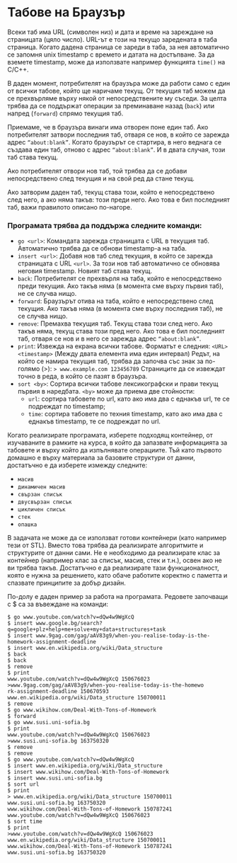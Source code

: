 ﻿# Табове на Браузър
Всеки таб има URL (символен низ) и дата и време на зареждане на страницата (цяло число). URL-ът е този на текущо заредената в таба страница. Когато дадена страница се зареди в таба, за нея автоматично се запомня unix timestamp с времето и датата на достъпване. За да вземете timestamp, може да използвате например функцията `time()` на C/C++.

В даден момент, потребителят на браузъра може да работи само с един от всички табове, който ще наричаме текущ. От текущия таб можем да се прехвърляме върху някой от непосредствените му съседи. За целта трябва да се поддържат операции за преминаване назад (`back`) или напред (`forward`) спрямо текущия таб.

Приемаме, че в браузъра винаги има отворен поне един таб. Ако потребителят затвори последния таб, отваря се нов, в който се зарежда адрес `“about:blank”`. Когато браузърът се стартира, в него веднага се създава един таб, отново с адрес `“about:blank”`. И в двата случая, този таб става текущ.

Ако потребителят отвори нов таб, той трябва да се добави непосредствено след текущия и на свой ред да стане текущ.

Ако затворим даден таб, текущ става този, който е непосредствено след него, а ако няма такъв: този преди него. Ако това е бил последният таб, важи правилото описано по-нагоре.

### Програмата трябва да поддържа следните команди:
*   `go <url>`: Командата зарежда страницата с URL <url> в текущия таб. Автоматично трябва да се обнови timestamp-а на таба.
*   `insert <url>`: Добавя нов таб след текущия, в който се зарежда
страницата с URL `<url>`. За този нов таб автоматично се обновява неговия timestamp. Новият таб става текущ.
*   `back`: Потребителят се прехвърля на таба, който е непосредствено преди текущия. Ако такъв няма (в момента сме върху първия таб), не се случва нищо.
*   `forward`: Браузърът отива на таба, който е непосредствено след текущия. Ако такъв няма (в момента сме върху последния таб), не се случва нищо.
*   `remove`: Премахва текущия таб. Текущ става този след него. Ако
такъв няма, текущ става този пред него. Ако това е бил последният таб, отваря се нов и в него се зарежда адрес `“about:blank”`.
*   `print`: Извежда на екрана всички табове. Форматът е следния:
`<URL> <timestamp>`
(Между двата елемента има един интервал)
Редът, на който се намира текущия таб, трябва да започва
със знак за по-голямо (>):
`> www.example.com 123456789`
Страниците да се извеждат точно в реда, в който се пазят
в браузъра.
*   `sort <by>`: Сортира всички табове лексикографски и прави текущ
първия в наредбата. `<by>` може да приема две стойности:
    * `url`: сортира табовете по url, като ако има два с
еднaкъв url, те се подреждат по timestamp;
    * `time`: сортира табовете по техния timestamp, като
ако има два с еднакъв timestamp, те се подреждат по url.

Когато реализирате програмата, изберете подходящ контейнер, от изучаваните
в рамките на курса, в който да запазвате информацията за табовете и върху
който да изпълнявате операциите. Тъй като първото домашно е върху
материала за базовите структури от данни, достатъчно е да изберете измежду
следните:
*   `масив`
*   `динамичен масив`
*   `свързан списък`
*   `двусвързан списък`
*   `цикличен списък`
*   `стек`
*   `опашка`

В задачата не може да се използват готови контейнери (като например тези от STL). Вместо това трябва да реализирате алгоритмите и структурите от данни сами. Не е необходимо да реализирате клас за контейнер (например клас за списък, масив, стек и т.н.), освен ако не ви трябва такъв. Достатъчно е да реализирате тази функционалност, която е нужна за решението, като обаче работите коректно с паметта и спазвате принципите за добър дизайн.

По-долу е даден пример за работа на програмата. Редовете започващи с $ са за въвеждане на команди:

```
$ go www.youtube.com/watch?v=dQw4w9WgXcQ
$ insert www.google.bg/search?q=google+plz+help+me+solve+my+data+structures+task
$ insert www.9gag.com/gag/aAV83g9/when-you-realise-today-is-the-homework-assignment-deadline
$ insert www.en.wikipedia.org/wiki/Data_structure
$ back
$ back
$ remove
$ print
www.youtube.com/watch?v=dQw4w9WgXcQ 150676023
>www.9gag.com/gag/aAV83g9/when-you-realise-today-is-the-homewo
rk-assignment-deadline 150670593
www.en.wikipedia.org/wiki/Data_structure 150700011
$ remove
$ go www.wikihow.com/Deal-With-Tons-of-Homework
$ forward
$ go www.susi.uni-sofia.bg
$ print
www.youtube.com/watch?v=dQw4w9WgXcQ 150676023
>www.susi.uni-sofia.bg 163750320
$ remove
$ remove
$ go www.youtube.com/watch?v=dQw4w9WgXcQ
$ insert www.en.wikipedia.org/wiki/Data_structure
$ insert www.wikihow.com/Deal-With-Tons-of-Homework
$ insert www.susi.uni-sofia.bg
$ sort url
$ print
> www.en.wikipedia.org/wiki/Data_structure 150700011
www.susi.uni-sofia.bg 163750320
www.wikihow.com/Deal-With-Tons-of-Homework 150787241
www.youtube.com/watch?v=dQw4w9WgXcQ 150676023
$ sort time
$ print
>www.youtube.com/watch?v=dQw4w9WgXcQ 150676023
www.en.wikipedia.org/wiki/Data_structure 150700011
www.wikihow.com/Deal-With-Tons-of-Homework 150787241
www.susi.uni-sofia.bg 163750320
```